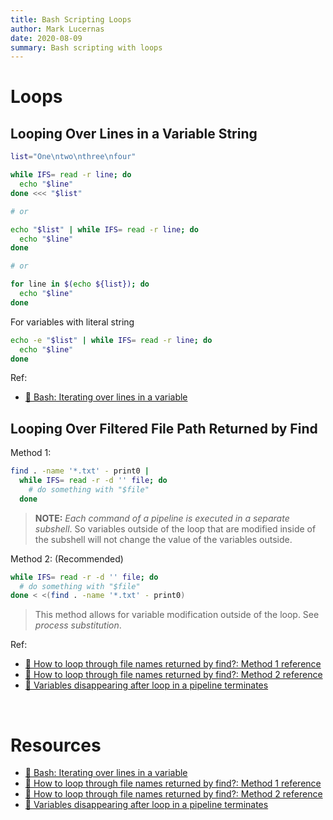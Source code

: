 ```yaml
---
title: Bash Scripting Loops
author: Mark Lucernas
date: 2020-08-09
summary: Bash scripting with loops
---
```



# Loops

## Looping Over Lines in a Variable String

```sh
list="One\ntwo\nthree\nfour"

while IFS= read -r line; do
  echo "$line"
done <<< "$list"

# or

echo "$list" | while IFS= read -r line; do
  echo "$line"
done

# or

for line in $(echo ${list}); do
  echo "$line"
done
```

For variables with literal string

```sh
echo -e "$list" | while IFS= read -r line; do
  echo "$line"
done
```

Ref:

- [📄 Bash: Iterating over lines in a variable](https://superuser.com/a/284226)


## Looping Over Filtered File Path Returned by Find

Method 1:

```sh
find . -name '*.txt' - print0 |
  while IFS= read -r -d '' file; do
    # do something with "$file"
  done
```

> **NOTE:** _Each command of a pipeline is executed in a separate subshell_. So
variables outside of the loop that are modified inside of the subshell will not
change the value of the variables outside.

Method 2: (Recommended)

```sh
while IFS= read -r -d '' file; do
  # do something with "$file"
done < <(find . -name '*.txt' - print0)
```

> This method allows for variable modification outside of the loop. See _process
substitution_.

Ref:

- [📄 How to loop through file names returned by find?: Method 1 reference](https://stackoverflow.com/a/9612232/11850077)
- [📄 How to loop through file names returned by find?: Method 2 reference](https://stackoverflow.com/a/37210472/11850077)
- [📄 Variables disappearing after loop in a pipeline terminates](https://mywiki.wooledge.org/BashFAQ/024)

<br>

# Resources

- [📄 Bash: Iterating over lines in a variable](https://superuser.com/a/284226)
- [📄 How to loop through file names returned by find?: Method 1 reference](https://stackoverflow.com/a/9612232/11850077)
- [📄 How to loop through file names returned by find?: Method 2 reference](https://stackoverflow.com/a/37210472/11850077)
- [📄 Variables disappearing after loop in a pipeline terminates](https://mywiki.wooledge.org/BashFAQ/024)


